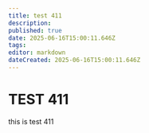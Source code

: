 ```yaml
---
title: test 411
description: 
published: true
date: 2025-06-16T15:00:11.646Z
tags: 
editor: markdown
dateCreated: 2025-06-16T15:00:11.646Z
---
```


# TEST 411
this is test 411

